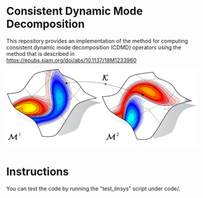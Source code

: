 # Consistent Dynamic Mode Decomposition

This repository provides an implementation of the method for computing consistent dynamic mode decomposition (CDMD) operators using the method that is described in
https://epubs.siam.org/doi/abs/10.1137/18M1233960

![Alt text](images/cdmd_code_img_hr.png?raw=true "Teaser")

# Instructions

You can test the code by running the "test_linsys" script under code/.
